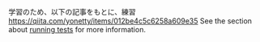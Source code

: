 学習のため、以下の記事をもとに、練習
https://qiita.com/yonetty/items/012be4c5c6258a609e35
See the section about [running tests](https://facebook.github.io/create-react-app/docs/running-tests) for more information.
